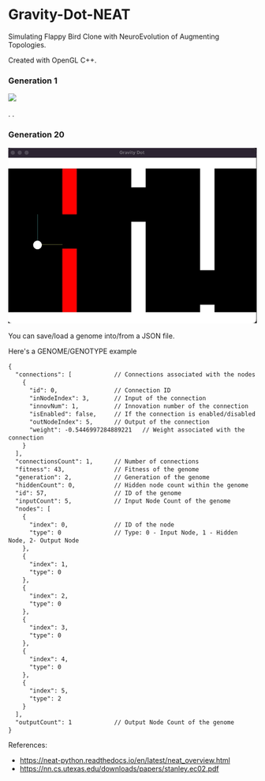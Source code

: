 # Gravity-Dot-NEAT

Simulating Flappy Bird Clone with NeuroEvolution of Augmenting Topologies.

Created with OpenGL C++. 

### Generation 1
![](https://github.com/iamnexxed/Gravity-Dot-NEAT/blob/main/Images/GravityDotCapture1.gif)

.
.

### Generation 20
![](https://github.com/iamnexxed/Gravity-Dot-NEAT/blob/main/Images/GravityDotCapture2.gif)

You can save/load a genome into/from a JSON file.

Here's a GENOME/GENOTYPE example


```
{
  "connections": [            // Connections associated with the nodes
    {
      "id": 0,                // Connection ID
      "inNodeIndex": 3,       // Input of the connection
      "innovNum": 1,          // Innovation number of the connection
      "isEnabled": false,     // If the connection is enabled/disabled
      "outNodeIndex": 5,      // Output of the connection
      "weight": -0.5446997284889221   // Weight associated with the connection
    }
  ],
  "connectionsCount": 1,      // Number of connections
  "fitness": 43,              // Fitness of the genome
  "generation": 2,            // Generation of the genome
  "hiddenCount": 0,           // Hidden node count within the genome
  "id": 57,                   // ID of the genome       
  "inputCount": 5,            // Input Node Count of the genome
  "nodes": [
    {
      "index": 0,             // ID of the node
      "type": 0               // Type: 0 - Input Node, 1 - Hidden Node, 2- Output Node
    },
    {
      "index": 1,
      "type": 0
    },
    {
      "index": 2,
      "type": 0
    },
    {
      "index": 3,
      "type": 0
    },
    {
      "index": 4,
      "type": 0
    },
    {
      "index": 5,
      "type": 2
    }
  ],
  "outputCount": 1            // Output Node Count of the genome
}

```

References:
- https://neat-python.readthedocs.io/en/latest/neat_overview.html
- https://nn.cs.utexas.edu/downloads/papers/stanley.ec02.pdf
